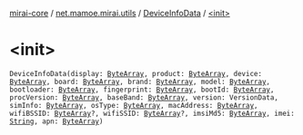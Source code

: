 [mirai-core](../../index.md) / [net.mamoe.mirai.utils](../index.md) / [DeviceInfoData](index.md) / [&lt;init&gt;](./-init-.md)

# &lt;init&gt;

`DeviceInfoData(display: `[`ByteArray`](https://kotlinlang.org/api/latest/jvm/stdlib/kotlin/-byte-array/index.html)`, product: `[`ByteArray`](https://kotlinlang.org/api/latest/jvm/stdlib/kotlin/-byte-array/index.html)`, device: `[`ByteArray`](https://kotlinlang.org/api/latest/jvm/stdlib/kotlin/-byte-array/index.html)`, board: `[`ByteArray`](https://kotlinlang.org/api/latest/jvm/stdlib/kotlin/-byte-array/index.html)`, brand: `[`ByteArray`](https://kotlinlang.org/api/latest/jvm/stdlib/kotlin/-byte-array/index.html)`, model: `[`ByteArray`](https://kotlinlang.org/api/latest/jvm/stdlib/kotlin/-byte-array/index.html)`, bootloader: `[`ByteArray`](https://kotlinlang.org/api/latest/jvm/stdlib/kotlin/-byte-array/index.html)`, fingerprint: `[`ByteArray`](https://kotlinlang.org/api/latest/jvm/stdlib/kotlin/-byte-array/index.html)`, bootId: `[`ByteArray`](https://kotlinlang.org/api/latest/jvm/stdlib/kotlin/-byte-array/index.html)`, procVersion: `[`ByteArray`](https://kotlinlang.org/api/latest/jvm/stdlib/kotlin/-byte-array/index.html)`, baseBand: `[`ByteArray`](https://kotlinlang.org/api/latest/jvm/stdlib/kotlin/-byte-array/index.html)`, version: VersionData, simInfo: `[`ByteArray`](https://kotlinlang.org/api/latest/jvm/stdlib/kotlin/-byte-array/index.html)`, osType: `[`ByteArray`](https://kotlinlang.org/api/latest/jvm/stdlib/kotlin/-byte-array/index.html)`, macAddress: `[`ByteArray`](https://kotlinlang.org/api/latest/jvm/stdlib/kotlin/-byte-array/index.html)`, wifiBSSID: `[`ByteArray`](https://kotlinlang.org/api/latest/jvm/stdlib/kotlin/-byte-array/index.html)`?, wifiSSID: `[`ByteArray`](https://kotlinlang.org/api/latest/jvm/stdlib/kotlin/-byte-array/index.html)`?, imsiMd5: `[`ByteArray`](https://kotlinlang.org/api/latest/jvm/stdlib/kotlin/-byte-array/index.html)`, imei: `[`String`](https://kotlinlang.org/api/latest/jvm/stdlib/kotlin/-string/index.html)`, apn: `[`ByteArray`](https://kotlinlang.org/api/latest/jvm/stdlib/kotlin/-byte-array/index.html)`)`